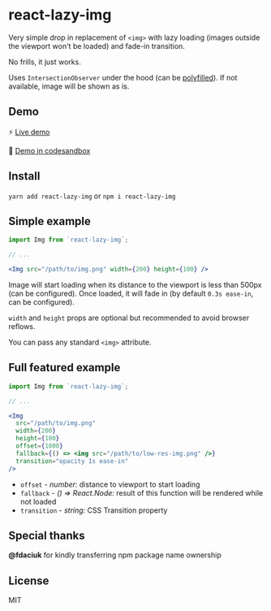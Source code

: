 # react-lazy-img

Very simple drop in replacement of `<img>` with lazy loading (images outside the viewport won't be loaded) and fade-in transition.

No frills, it just works.

Uses `IntersectionObserver` under the hood (can be [polyfilled](https://github.com/w3c/IntersectionObserver/tree/master/polyfill)). If not available, image will be shown as is.

## Demo

:zap: [Live demo](https://w7o55mqoj5.codesandbox.io/)

:wrench: [Demo in codesandbox](https://codesandbox.io/s/w7o55mqoj5)

## Install

`yarn add react-lazy-img` or `npm i react-lazy-img`

## Simple example

```jsx
import Img from `react-lazy-img`;

// ...

<Img src="/path/to/img.png" width={200} height={100} />
```

Image will start loading when its distance to the viewport is less than 500px (can be configured). Once loaded, it will fade in (by default `0.3s ease-in`, can be configured).

`width` and `height` props are optional but recommended to avoid browser reflows.

You can pass any standard `<img>` attribute.

## Full featured example

```jsx
import Img from `react-lazy-img`;

// ...

<Img
  src="/path/to/img.png"
  width={200}
  height={100}
  offset={1000}
  fallback={() => <img src="/path/to/low-res-img.png" />}
  transition="opacity 1s ease-in"
/>
```

-   `offset` - _number:_ distance to viewport to start loading
-   `fallback` - _() => React.Node:_ result of this function will be rendered while not loaded
-   `transition` - _string:_ CSS Transition property

## Special thanks

**@fdaciuk** for kindly transferring npm package name ownership

## License

MIT
